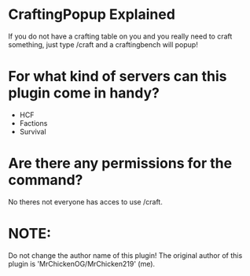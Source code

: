 # CraftingPopup Explained
If you do not have a crafting table on you and you really need to craft something, just type /craft and a craftingbench will popup!

# For what kind of servers can this plugin come in handy?
- HCF
- Factions
- Survival

# Are there any permissions for the command?
No theres not everyone has acces to use /craft.

# NOTE:
Do not change the author name of this plugin! The original author of this plugin is 'MrChickenOG/MrChicken219' (me).
